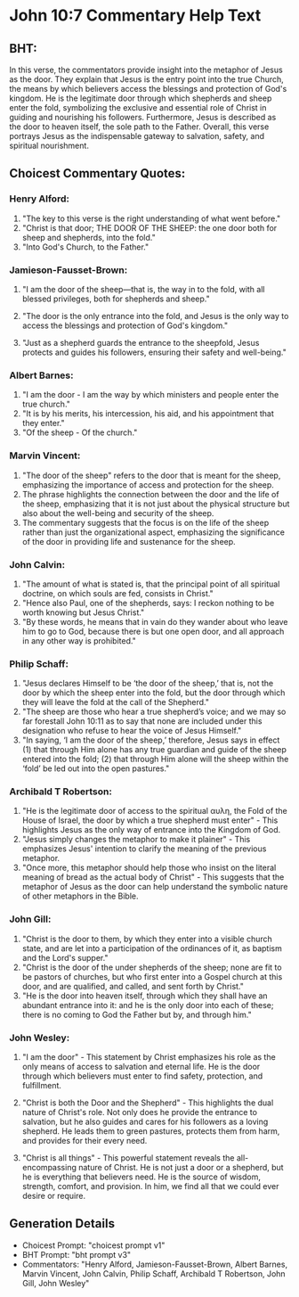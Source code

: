 # John 10:7 Commentary Help Text

## BHT:
In this verse, the commentators provide insight into the metaphor of Jesus as the door. They explain that Jesus is the entry point into the true Church, the means by which believers access the blessings and protection of God's kingdom. He is the legitimate door through which shepherds and sheep enter the fold, symbolizing the exclusive and essential role of Christ in guiding and nourishing his followers. Furthermore, Jesus is described as the door to heaven itself, the sole path to the Father. Overall, this verse portrays Jesus as the indispensable gateway to salvation, safety, and spiritual nourishment.

## Choicest Commentary Quotes:
### Henry Alford:
1. "The key to this verse is the right understanding of what went before."
2. "Christ is that door; THE DOOR OF THE SHEEP: the one door both for sheep and shepherds, into the fold."
3. "Into God's Church, to the Father."

### Jamieson-Fausset-Brown:
1. "I am the door of the sheep—that is, the way in to the fold, with all blessed privileges, both for shepherds and sheep." 

2. "The door is the only entrance into the fold, and Jesus is the only way to access the blessings and protection of God's kingdom." 

3. "Just as a shepherd guards the entrance to the sheepfold, Jesus protects and guides his followers, ensuring their safety and well-being."

### Albert Barnes:
1. "I am the door - I am the way by which ministers and people enter the true church."
2. "It is by his merits, his intercession, his aid, and his appointment that they enter."
3. "Of the sheep - Of the church."

### Marvin Vincent:
1. "The door of the sheep" refers to the door that is meant for the sheep, emphasizing the importance of access and protection for the sheep.
2. The phrase highlights the connection between the door and the life of the sheep, emphasizing that it is not just about the physical structure but also about the well-being and security of the sheep.
3. The commentary suggests that the focus is on the life of the sheep rather than just the organizational aspect, emphasizing the significance of the door in providing life and sustenance for the sheep.

### John Calvin:
1. "The amount of what is stated is, that the principal point of all spiritual doctrine, on which souls are fed, consists in Christ."
2. "Hence also Paul, one of the shepherds, says: I reckon nothing to be worth knowing but Jesus Christ."
3. "By these words, he means that in vain do they wander about who leave him to go to God, because there is but one open door, and all approach in any other way is prohibited."

### Philip Schaff:
1. "Jesus declares Himself to be ‘the door of the sheep,’ that is, not the door by which the sheep enter into the fold, but the door through which they will leave the fold at the call of the Shepherd." 
2. "The sheep are those who hear a true shepherd’s voice; and we may so far forestall John 10:11 as to say that none are included under this designation who refuse to hear the voice of Jesus Himself." 
3. "In saying, ‘I am the door of the sheep,’ therefore, Jesus says in effect (1) that through Him alone has any true guardian and guide of the sheep entered into the fold; (2) that through Him alone will the sheep within the ‘fold’ be led out into the open pastures."

### Archibald T Robertson:
1. "He is the legitimate door of access to the spiritual αυλη, the Fold of the House of Israel, the door by which a true shepherd must enter" - This highlights Jesus as the only way of entrance into the Kingdom of God.
2. "Jesus simply changes the metaphor to make it plainer" - This emphasizes Jesus' intention to clarify the meaning of the previous metaphor.
3. "Once more, this metaphor should help those who insist on the literal meaning of bread as the actual body of Christ" - This suggests that the metaphor of Jesus as the door can help understand the symbolic nature of other metaphors in the Bible.

### John Gill:
1. "Christ is the door to them, by which they enter into a visible church state, and are let into a participation of the ordinances of it, as baptism and the Lord's supper."
2. "Christ is the door of the under shepherds of the sheep; none are fit to be pastors of churches, but who first enter into a Gospel church at this door, and are qualified, and called, and sent forth by Christ."
3. "He is the door into heaven itself, through which they shall have an abundant entrance into it: and he is the only door into each of these; there is no coming to God the Father but by, and through him."

### John Wesley:
1. "I am the door" - This statement by Christ emphasizes his role as the only means of access to salvation and eternal life. He is the door through which believers must enter to find safety, protection, and fulfillment.

2. "Christ is both the Door and the Shepherd" - This highlights the dual nature of Christ's role. Not only does he provide the entrance to salvation, but he also guides and cares for his followers as a loving shepherd. He leads them to green pastures, protects them from harm, and provides for their every need.

3. "Christ is all things" - This powerful statement reveals the all-encompassing nature of Christ. He is not just a door or a shepherd, but he is everything that believers need. He is the source of wisdom, strength, comfort, and provision. In him, we find all that we could ever desire or require.


## Generation Details
- Choicest Prompt: "choicest prompt v1"
- BHT Prompt: "bht prompt v3"
- Commentators: "Henry Alford, Jamieson-Fausset-Brown, Albert Barnes, Marvin Vincent, John Calvin, Philip Schaff, Archibald T Robertson, John Gill, John Wesley"
